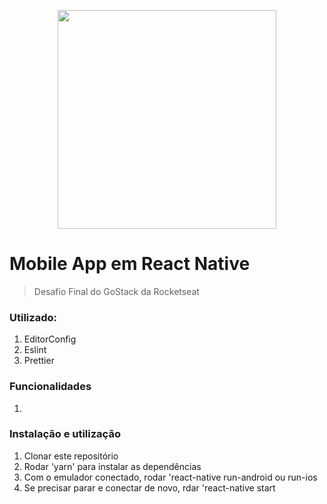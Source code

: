 <p align="center">
  <img width="350" height="auto" src="https://raw.githubusercontent.com/Rocketseat/bootcamp-gostack-desafio-02/master/.github/logo.png">
</p>

# Mobile App em React Native

>  Desafio Final do GoStack da Rocketseat

### Utilizado:

 1. EditorConfig
 2. Eslint
 3. Prettier

### Funcionalidades

 1.

### Instalação e utilização

 1. Clonar este repositório
 2. Rodar 'yarn' para instalar as dependências
 3. Com o emulador conectado, rodar 'react-native run-android ou run-ios
 4. Se precisar parar e conectar de novo, rdar 'react-native start

